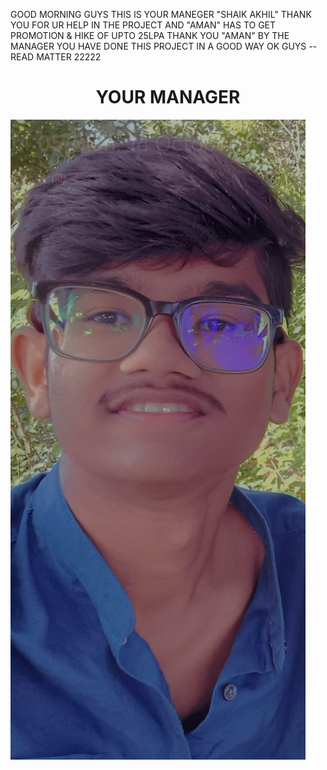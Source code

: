 GOOD MORNING GUYS THIS IS YOUR MANEGER "SHAIK AKHIL" 
THANK YOU FOR UR HELP IN THE PROJECT AND "AMAN" HAS TO GET PROMOTION & HIKE OF UPTO 25LPA 
THANK YOU "AMAN" BY THE MANAGER 
YOU HAVE DONE THIS PROJECT IN A GOOD WAY 
OK GUYS --READ MATTER 22222

<center><h1> YOUR MANAGER </h1> </center>

 ![image alt](https://github.com/AkhilShannu/BHAI-KA-KHEL/blob/main/AKHIL.jpeg?raw=true)
